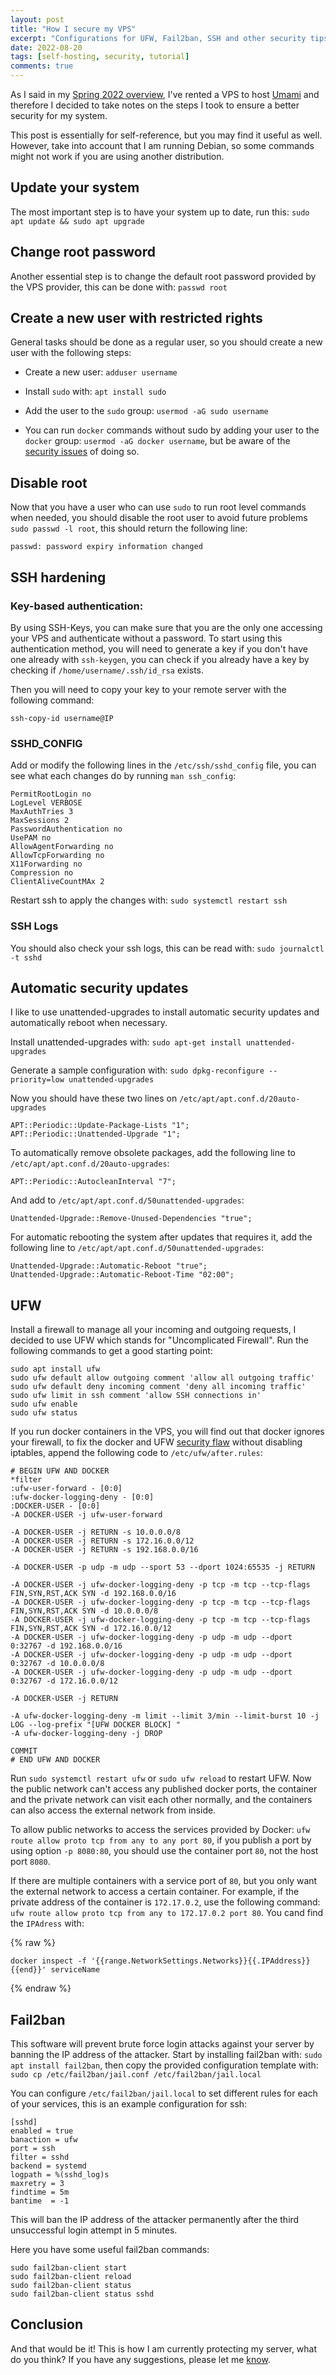 ```yaml
---
layout: post
title: "How I secure my VPS"
excerpt: "Configurations for UFW, Fail2ban, SSH and other security tips."
date: 2022-08-20
tags: [self-hosting, security, tutorial]
comments: true
---
```


As I said in my [Spring 2022 overview](https://www.fuzzygrim.com/seasons/spring-2022), I've rented a VPS to host [Umami](https://github.com/mikecao/umami) and therefore I decided to take notes on the steps I took to ensure a better security for my system. 

This post is essentially for self-reference, but you may find it useful as well. However, take into account that I am running Debian, so some commands might not work if you are using another distribution.

## Update your system
The most important step is to have your system up to date, run this: `sudo apt update && sudo apt upgrade`

## Change root password
Another essential step is to change the default root password provided by the VPS provider, this can be done with: `passwd root`

## Create a new user with restricted rights
General tasks should be done as a regular user, so you should create a new user with the following steps:

- Create a new user: `adduser username`

- Install `sudo` with: `apt install sudo`

- Add the user to the `sudo` group: `usermod -aG sudo username`

- You can run `docker` commands without sudo by adding your user to the `docker` group: `usermod -aG docker username`, but be aware of the [security issues](https://docs.docker.com/engine/security/#docker-daemon-attack-surface) of doing so.


## Disable root
Now that you have a user who can use `sudo` to run root level commands when needed, you should disable the root user to avoid future problems `sudo passwd -l root`, this should return the following line: 

```
passwd: password expiry information changed
```

## SSH hardening

### Key-based authentication:
By using SSH-Keys, you can make sure that you are the only one accessing your VPS and authenticate without a password. To start using this authentication method, you will need to generate a key if you don't have one already with `ssh-keygen`, you can check if you already have a key by checking if `/home/username/.ssh/id_rsa` exists.

Then you will need to copy your key to your remote server with the following command:

```
ssh-copy-id username@IP
```

### SSHD_CONFIG

Add or modify the following lines in the `/etc/ssh/sshd_config` file, you can see what each changes do by running `man ssh_config`:

```
PermitRootLogin no
LogLevel VERBOSE
MaxAuthTries 3
MaxSessions 2
PasswordAuthentication no
UsePAM no
AllowAgentForwarding no
AllowTcpForwarding no
X11Forwarding no
Compression no
ClientAliveCountMAx 2
```

Restart ssh to apply the changes with: `sudo systemctl restart ssh`

### SSH Logs

You should also check your ssh logs, this can be read with: `sudo journalctl -t sshd`

## Automatic security updates

I like to use unattended-upgrades to install automatic security updates and automatically reboot when necessary.

Install unattended-upgrades with: `sudo apt-get install unattended-upgrades`

Generate a sample configuration with: `sudo dpkg-reconfigure --priority=low unattended-upgrades`

Now you should have these two lines on `/etc/apt/apt.conf.d/20auto-upgrades`
```
APT::Periodic::Update-Package-Lists "1";
APT::Periodic::Unattended-Upgrade "1";
```

To automatically remove obsolete packages, add the following line to `/etc/apt/apt.conf.d/20auto-upgrades`:
```
APT::Periodic::AutocleanInterval "7";
```

And add to `/etc/apt/apt.conf.d/50unattended-upgrades`:
```
Unattended-Upgrade::Remove-Unused-Dependencies "true";
```

For automatic rebooting the system after updates that requires it, add the following line to `/etc/apt/apt.conf.d/50unattended-upgrades`:
```
Unattended-Upgrade::Automatic-Reboot "true";
Unattended-Upgrade::Automatic-Reboot-Time "02:00";
```

## UFW
Install a firewall to manage all your incoming and outgoing requests, I decided to use UFW which stands for "Uncomplicated Firewall". Run the following commands to get a good starting point:

```
sudo apt install ufw
sudo ufw default allow outgoing comment 'allow all outgoing traffic'
sudo ufw default deny incoming comment 'deny all incoming traffic'
sudo ufw limit in ssh comment 'allow SSH connections in'
sudo ufw enable
sudo ufw status
```

If you run docker containers in the VPS, you will find out that docker ignores your firewall, to fix the docker and UFW [security flaw](https://github.com/chaifeng/ufw-docker#problem) without disabling iptables, append the following code to `/etc/ufw/after.rules`:
```
# BEGIN UFW AND DOCKER
*filter
:ufw-user-forward - [0:0]
:ufw-docker-logging-deny - [0:0]
:DOCKER-USER - [0:0]
-A DOCKER-USER -j ufw-user-forward

-A DOCKER-USER -j RETURN -s 10.0.0.0/8
-A DOCKER-USER -j RETURN -s 172.16.0.0/12
-A DOCKER-USER -j RETURN -s 192.168.0.0/16

-A DOCKER-USER -p udp -m udp --sport 53 --dport 1024:65535 -j RETURN

-A DOCKER-USER -j ufw-docker-logging-deny -p tcp -m tcp --tcp-flags FIN,SYN,RST,ACK SYN -d 192.168.0.0/16
-A DOCKER-USER -j ufw-docker-logging-deny -p tcp -m tcp --tcp-flags FIN,SYN,RST,ACK SYN -d 10.0.0.0/8
-A DOCKER-USER -j ufw-docker-logging-deny -p tcp -m tcp --tcp-flags FIN,SYN,RST,ACK SYN -d 172.16.0.0/12
-A DOCKER-USER -j ufw-docker-logging-deny -p udp -m udp --dport 0:32767 -d 192.168.0.0/16
-A DOCKER-USER -j ufw-docker-logging-deny -p udp -m udp --dport 0:32767 -d 10.0.0.0/8
-A DOCKER-USER -j ufw-docker-logging-deny -p udp -m udp --dport 0:32767 -d 172.16.0.0/12

-A DOCKER-USER -j RETURN

-A ufw-docker-logging-deny -m limit --limit 3/min --limit-burst 10 -j LOG --log-prefix "[UFW DOCKER BLOCK] "
-A ufw-docker-logging-deny -j DROP

COMMIT
# END UFW AND DOCKER
```

Run `sudo systemctl restart ufw` or `sudo ufw reload` to restart UFW. Now the public network can't access any published docker ports, the container and the private network can visit each other normally, and the containers can also access the external network from inside.

To allow public networks to access the services provided by Docker: `ufw route allow proto tcp from any to any port 80`, if you publish a port by using option `-p 8080:80`, you should use the container port `80`, not the host port `8080`.

If there are multiple containers with a service port of `80`, but you only want the external network to access a certain container. For example, if the private address of the container is `172.17.0.2`, use the following command: `ufw route allow proto tcp from any to 172.17.0.2 port 80`. You cand find the `IPAdress` with: 

{% raw %}
```
docker inspect -f '{{range.NetworkSettings.Networks}}{{.IPAddress}}{{end}}' serviceName
```
{% endraw %}

## Fail2ban
This software will prevent brute force login attacks against your server by banning the IP address of the attacker. Start by installing fail2ban with: `sudo apt install fail2ban`, then copy the provided configuration template with: `sudo cp /etc/fail2ban/jail.conf /etc/fail2ban/jail.local`

You can configure `/etc/fail2ban/jail.local` to set different rules for each of your services, this is an example configuration for ssh:

```
[sshd]
enabled = true
banaction = ufw
port = ssh
filter = sshd
backend = systemd
logpath = %(sshd_log)s
maxretry = 3
findtime = 5m
bantime  = -1
```
This will ban the IP address of the attacker permanently after the third unsuccessful login attempt in 5 minutes.

Here you have some useful fail2ban commands:
```
sudo fail2ban-client start
sudo fail2ban-client reload
sudo fail2ban-client status
sudo fail2ban-client status sshd
```

## Conclusion
And that would be it! This is how I am currently protecting my server, what do you think? If you have any suggestions, please let me [know](mailto:fuzzygrim@protonmail.com).